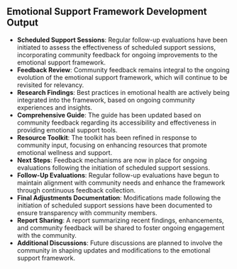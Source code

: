 

## Emotional Support Framework Development Output

- **Scheduled Support Sessions**: Regular follow-up evaluations have been initiated to assess the effectiveness of scheduled support sessions, incorporating community feedback for ongoing improvements to the emotional support framework.
- **Feedback Review**: Community feedback remains integral to the ongoing evolution of the emotional support framework, which will continue to be revisited for relevancy.
- **Research Findings**: Best practices in emotional health are actively being integrated into the framework, based on ongoing community experiences and insights.
- **Comprehensive Guide**: The guide has been updated based on community feedback regarding its accessibility and effectiveness in providing emotional support tools.
- **Resource Toolkit**: The toolkit has been refined in response to community input, focusing on enhancing resources that promote emotional wellness and support.
- **Next Steps**: Feedback mechanisms are now in place for ongoing evaluations following the initiation of scheduled support sessions.
- **Follow-Up Evaluations**: Regular follow-up evaluations have begun to maintain alignment with community needs and enhance the framework through continuous feedback collection.
- **Final Adjustments Documentation**: Modifications made following the initiation of scheduled support sessions have been documented to ensure transparency with community members.
- **Report Sharing**: A report summarizing recent findings, enhancements, and community feedback will be shared to foster ongoing engagement with the community.
- **Additional Discussions**: Future discussions are planned to involve the community in shaping updates and modifications to the emotional support framework.